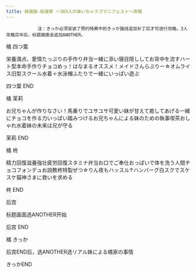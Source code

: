 ```yaml
---
title: 妹選抜☆総選挙 ～365人の妹いちゃラブマニフェスト～攻略
---
```


                注：きっか必须安装了预约特典中的きっか路线追加补丁后才可进行攻略。3人攻略完毕后，标题画面会追加ANOTHER。

橘 四つ葉

栄養満点、愛情たっぷりの手作り弁当一緒に添い寝目隠ししてお背中を流すハート型本命手作りチョコめっ！はなまるオススメ！メイドさんらぶりー☆オムライス旧型スクール水着＋水泳帽ふたりで一緒にいっぱい遊ぶ

四つ葉 END

橘 茉莉

お兄ちゃんが作りなさい！馬乗りでユサユサ可愛い妹が甘えて癒してあげる一緒にチョコを作る力いっぱい踏みつけるお兄ちゃんによる妹のための執事喫茶おしゃれ水着妹の未来は兄が守る

茉莉 END

橘 柊

精力回復滋養強壮疲労回復スタミナ弁当お口でご奉仕おっぱいで体を洗う人間チョコフォンデュお説教柊特製ぜつ☆りん夜もハッスル↑ハンバーグ白スクでスケスケ猫神さまに救いを求める

柊 END

后宫

标题画面选ANOTHER开始

后宫 END

橘 きっか

后宫END后，选ANOTHER选リアル妹による橘家の事情

きっかEND
              
